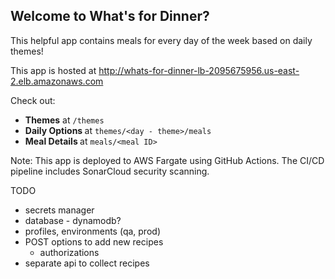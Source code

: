 ## Welcome to <b>What's for Dinner?</b>

This helpful app contains meals for every day of the week based on daily themes!

This app is hosted at http://whats-for-dinner-lb-2095675956.us-east-2.elb.amazonaws.com 

Check out:
- <b>Themes</b> at `/themes`
- <b> Daily Options </b> at `themes/<day - theme>/meals`
- <b> Meal Details </b> at `meals/<meal ID>` 


Note:
This app is deployed to AWS Fargate using GitHub Actions. The CI/CD pipeline includes SonarCloud security scanning.

TODO
- secrets manager
- database - dynamodb?
- profiles, environments (qa, prod)
- POST options to add new recipes
  - authorizations
- separate api to collect recipes

  